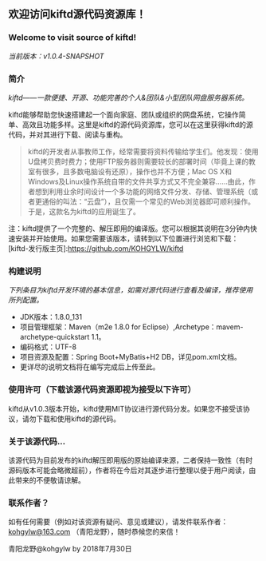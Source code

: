 ## 欢迎访问kiftd源代码资源库！
### Welcome to visit source of kiftd!

_当前版本：v1.0.4-SNAPSHOT_

### 简介
_kiftd——一款便捷、开源、功能完善的个人&团队&小型团队网盘服务器系统。_

kiftd能够帮助您快速搭建起一个面向家庭、团队或组织的网盘系统，它操作简单、高效且功能多样。这里是kiftd的源代码资源库，您可以在这里获得kiftd的源代码，并对其进行下载、阅读与重构。

> kiftd的开发者从事教师工作，经常需要将资料传输给学生们。他发现：使用U盘拷贝费时费力；使用FTP服务器则需要较长的部署时间（毕竟上课的教室有很多，且多数电脑设有还原），操作也并不方便；Mac OS X和Windows及Linux操作系统自带的文件共享方式又不完全兼容……由此，作者想到利用业余时间设计一个多功能的网络文件分发、存储、管理系统（或者更通俗的叫法：“云盘”），且仅需一个常见的Web浏览器即可顺利操作。于是，这款名为kiftd的应用诞生了。

注：kiftd提供了一个完整的、解压即用的编译版。您可以根据其说明在3分钟内快速安装并开始使用。如果您需要该版本，请转到以下位置进行浏览和下载：
[kiftd-发行版主页]:https://github.com/KOHGYLW/kiftd

### 构建说明
_下列条目为kiftd开发环境的基本信息，如需对源代码进行查看及编译，推荐使用所列配置。_
+ JDK版本：1.8.0_131
+ 项目管理框架：Maven（m2e 1.8.0 for Eclipse）,Archetype：mavem-archetype-quickstart 1.1。
+ 编码格式：UTF-8
+ 项目资源及配置：Spring Boot+MyBatis+H2 DB，详见pom.xml文档。
+ 更详尽的说明文档将在编写完成后上传至此。

### 使用许可（下载该源代码资源即视为接受以下许可）
kiftd从v1.0.3版本开始，kiftd使用MIT协议进行源代码分发。如果您不接受该协议，请勿下载和使用kiftd的源代码。

### 关于该源代码...
该源代码为目前发布的kiftd解压即用版的原始编译来源，二者保持一致性（有时源码版本可能会略微超前），作者将在今后对其逐步进行整理以便于用户阅读，由此带来的不便敬请谅解。

### 联系作者？
如有任何需要（例如对该资源有疑问、意见或建议），请发件联系作者： kohgylw@163.com （青阳龙野），随时恭候您的来信！

青阳龙野@kohgylw by 2018年7月30日

